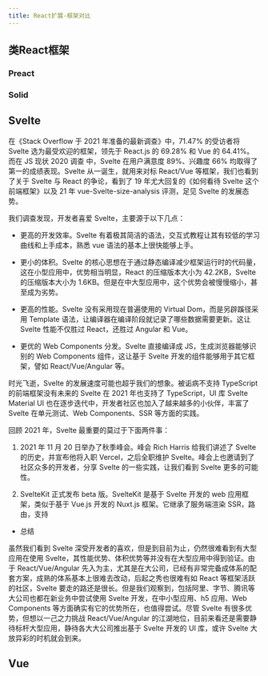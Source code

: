 ```yaml
---
title: React扩展-框架对比
---
```



## 类React框架



### Preact





### Solid





## Svelte

在《Stack Overflow 于 2021 年准备的最新调查》中，71.47% 的受访者将 Svelte 选为最受欢迎的框架，领先于 React.js 的 69.28% 和 Vue 的 64.41%。而在 JS 现状 2020 调查 中，Svelte 在用户满意度 89%、兴趣度 66% 均取得了第一的成绩表现。Svelte 从一诞生，就用来对标 React/Vue 等框架，我们也看到了关于 Svelte 与 React 的争论，看到了 19 年尤大回复的《如何看待 Svelte 这个前端框架》以及 21 年 vue-Svelte-size-analysis 评测，足见 Svelte 的发展态势。

我们调查发现，开发者喜爱 Svelte，主要源于以下几点：

- 更高的开发效率。Svelte 有着极其简洁的语法，交互式教程让其有较低的学习曲线和上手成本，熟悉 vue 语法的基本上很快能够上手。

- 更小的体积。Svelte 的核心思想在于通过静态编译减少框架运行时的代码量，这在小型应用中，优势相当明显，React 的压缩版本大小为 42.2KB，Svelte 的压缩版本大小为 1.6KB。但是在中大型应用中，这个优势会被慢慢缩小，甚至成为劣势。

- 更高的性能。Svelte 没有采用现在普遍使用的 Virtual Dom，而是另辟蹊径采用 Template 语法，让编译器在编译阶段就记录了哪些数据需要更新。这让 Svelte 性能不仅胜过 React，还胜过 Angular 和 Vue。

- 更优的 Web Components 分发。Svelte 直接编译成 JS，生成浏览器能够识别的 Web Components 组件，这让基于 Svelte 开发的组件能够用于其它框架，譬如 React/Vue/Angular 等。

时光飞逝，Svelte 的发展速度可能也超乎我们的想象。被诟病不支持 TypeScript 的前端框架没有未来的 Svelte 在 2021 年也支持了 TypeScript，UI 库 Svelte Material UI 也在逐步迭代中，开发者社区也加入了越来越多的小伙伴，丰富了 Svelte 在单元测试、Web Components、SSR 等方面的实践。

回顾 2021 年，Svelte 最重要的莫过于下面两件事：

1. 2021 年 11 月 20 日举办了秋季峰会。峰会 Rich Harris 给我们讲述了 Svelte 的历史，并宣布他将入职 Vercel，之后全职维护 Svelte。峰会上也邀请到了社区众多的开发者，分享 Svelte 的一些实践，让我们看到 Svelte 更多的可能性。

2. SvelteKit 正式发布 beta 版。SvelteKit 是基于 Svelte 开发的 web 应用框架，类似于基于 Vue.js 开发的 Nuxt.js 框架。它继承了服务端渲染 SSR，路由，支持


- 总结

虽然我们看到 Svelte 深受开发者的喜欢，但是到目前为止，仍然很难看到有大型应用在使用 Svelte，其性能优势、体积优势等并没有在大型应用中得到验证。由于 React/Vue/Angular 先入为主，尤其是在大公司，已经有非常完备成体系的配套方案，成熟的体系基本上很难去改动，后起之秀也很难有如 React 等框架活跃的社区，Svelte 要走的路还是很长。但是我们观察到，包括阿里、字节、腾讯等大公司也都在新业务中尝试使用 Svelte 开发，在中小型应用、h5 应用、Web Components 等方面确实有它的优势所在，也值得尝试。尽管 Svelte 有很多优势，但想以一己之力挑战 React/Vue/Angular 的江湖地位，目前来看还是需要静待标杆大型应用，静待各大大公司推出基于 Svelte 开发的 UI 库，或许 Svelte 大放异彩的时机就会到来。

## Vue

